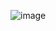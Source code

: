 ![image](https://github.com/katya-pankov/tailwind-image-gallery-project/assets/108332791/881c82e3-1fd8-45f8-bd87-4edca4fad2e3)
